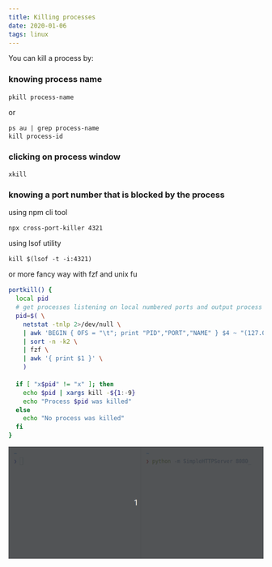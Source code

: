 ```yaml
---
title: Killing processes
date: 2020-01-06
tags: linux
---
```


You can kill a process by:

### knowing process name

```shell-session
pkill process-name
```

or

```shell-session
ps au | grep process-name
kill process-id
```

### clicking on process window

```shell-session
xkill
```

### knowing a port number that is blocked by the process

using npm cli tool

```shell-session
npx cross-port-killer 4321
```

using lsof utility

```shell-session
kill $(lsof -t -i:4321)
```

or more fancy way with fzf and unix fu

```bash
portkill() {
  local pid
  # get processes listening on local numbered ports and output process id, port number and process name
  pid=$( \
    netstat -tnlp 2>/dev/null \
    | awk 'BEGIN { OFS = "\t"; print "PID","PORT","NAME" } $4 ~ "(127.0.0.1\|\[::\]\|0.0.0.0):[0-9]" && $7!="-" { gsub(/:::/,":"); split($7,a,"/"); split($4,b,":"); print a[1],b[2],a[2] }' 2>/dev/null \
    | sort -n -k2 \
    | fzf \
    | awk '{ print $1 }' \
    )

  if [ "x$pid" != "x" ]; then
    echo $pid | xargs kill -${1:-9}
    echo "Process $pid was killed"
  else
    echo "No process was killed"
  fi
}
```

![portkill function killing python process](/src/notes/killing-processes/portkill.gif)
